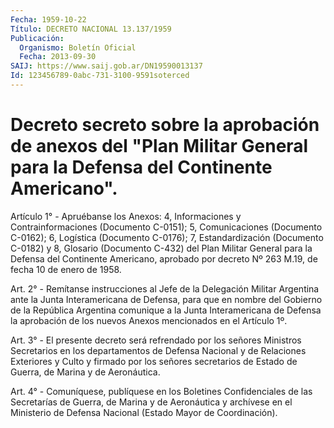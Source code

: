 ```yaml
---
Fecha: 1959-10-22
Título: DECRETO NACIONAL 13.137/1959
Publicación:
  Organismo: Boletín Oficial
  Fecha: 2013-09-30
SAIJ: https://www.saij.gob.ar/DN19590013137
Id: 123456789-0abc-731-3100-9591soterced
---
```

# Decreto secreto sobre la aprobación de anexos del "Plan Militar General para la Defensa del Continente Americano".

<a id="1"></a>
Artículo 1° - Apruébanse los Anexos: 4, Informaciones y Contrainformaciones (Documento C-0151); 5, Comunicaciones (Documento C-0162); 6, Logística (Documento C-0176); 7, Estandardización (Documento C-0182) y 8, Glosario (Documento C-432) del Plan Militar General para la Defensa del Continente Americano, aprobado por decreto Nº 263 M.19, de fecha 10 de enero de 1958.

<a id="2"></a>
Art. 2° - Remítanse instrucciones al Jefe de la Delegación Militar Argentina ante la Junta Interamericana de Defensa, para que en nombre del Gobierno de la República Argentina comunique a la Junta Interamericana de Defensa la aprobación de los nuevos Anexos mencionados en el Artículo 1º.

<a id="3"></a>
Art. 3° - El presente decreto será refrendado por los señores Ministros Secretarios en los departamentos de Defensa Nacional y de Relaciones Exteriores y Culto y firmado por los señores secretarios de Estado de Guerra, de Marina y de Aeronáutica.

<a id="4"></a>
Art. 4° - Comuníquese, publíquese en los Boletines Confidenciales de las Secretarías de Guerra, de Marina y de Aeronáutica y archívese en el Ministerio de Defensa Nacional (Estado Mayor de Coordinación).